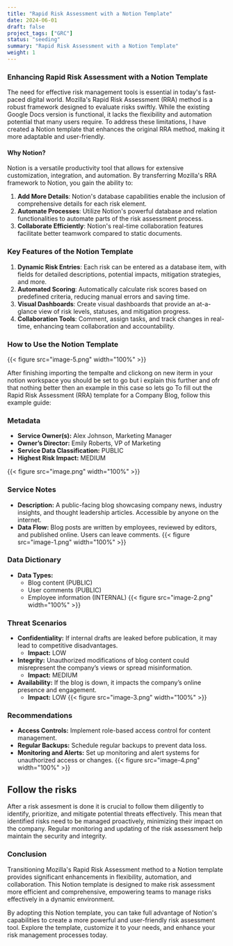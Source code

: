 ```yaml
---
title: "Rapid Risk Assessment with a Notion Template"
date: 2024-06-01
draft: false
project_tags: ["GRC"]
status: "seeding"
summary: "Rapid Risk Assessment with a Notion Template"
weight: 1
---
```


### Enhancing Rapid Risk Assessment with a Notion Template

The need for effective risk management tools is essential in today's fast-paced digital world. Mozilla's Rapid Risk Assessment (RRA) method is a robust framework designed to evaluate risks swiftly. While the existing Google Docs version is functional, it lacks the flexibility and automation potential that many users require. To address these limitations, I have created a Notion template that enhances the original RRA method, making it more adaptable and user-friendly.

#### Why Notion?

Notion is a versatile productivity tool that allows for extensive customization, integration, and automation. By transferring Mozilla's RRA framework to Notion, you gain the ability to:

1. **Add More Details**: Notion's database capabilities enable the inclusion of comprehensive details for each risk element.
2. **Automate Processes**: Utilize Notion's powerful database and relation functionalities to automate parts of the risk assessment process.
3. **Collaborate Efficiently**: Notion's real-time collaboration features facilitate better teamwork compared to static documents.

### Key Features of the Notion Template

1. **Dynamic Risk Entries**: Each risk can be entered as a database item, with fields for detailed descriptions, potential impacts, mitigation strategies, and more.
2. **Automated Scoring**: Automatically calculate risk scores based on predefined criteria, reducing manual errors and saving time.
3. **Visual Dashboards**: Create visual dashboards that provide an at-a-glance view of risk levels, statuses, and mitigation progress.
4. **Collaboration Tools**: Comment, assign tasks, and track changes in real-time, enhancing team collaboration and accountability.

### How to Use the Notion Template
{{< figure src="image-5.png" width="100%" >}}

After finishing importing the tempalte and clickong on new iterm in your notion workspace you should be set to go but i explain this further and ofr that nothing better then an example in this case so lets go To fill out the Rapid Risk Assessment (RRA) template for a Company Blog, follow this example guide: 

### Metadata
- **Service Owner(s):** Alex Johnson, Marketing Manager
- **Owner’s Director:** Emily Roberts, VP of Marketing
- **Service Data Classification:** PUBLIC
- **Highest Risk Impact:** MEDIUM

{{< figure src="image.png" width="100%" >}}

### Service Notes
- **Description:** A public-facing blog showcasing company news, industry insights, and thought leadership articles. Accessible by anyone on the internet.
- **Data Flow:** Blog posts are written by employees, reviewed by editors, and published online. Users can leave comments.
{{< figure src="image-1.png" width="100%" >}}

### Data Dictionary
- **Data Types:**
  - Blog content (PUBLIC)
  - User comments (PUBLIC)
  - Employee information (INTERNAL)
{{< figure src="image-2.png" width="100%" >}}

### Threat Scenarios
- **Confidentiality:** If internal drafts are leaked before publication, it may lead to competitive disadvantages.
  - **Impact:** LOW
- **Integrity:** Unauthorized modifications of blog content could misrepresent the company’s views or spread misinformation.
  - **Impact:** MEDIUM
- **Availability:** If the blog is down, it impacts the company’s online presence and engagement.
  - **Impact:** LOW
{{< figure src="image-3.png" width="100%" >}}

### Recommendations
- **Access Controls:** Implement role-based access control for content management.
- **Regular Backups:** Schedule regular backups to prevent data loss.
- **Monitoring and Alerts:** Set up monitoring and alert systems for unauthorized access or changes.
{{< figure src="image-4.png" width="100%" >}}


## Follow the risks
After a risk assesment is done it is crucial to follow them diligently to identify, prioritize, and mitigate potential threats effectively. This mean that identified risks need to be managed proactively, minimizing their impact on the company. Regular monitoring and updating of the risk assessment help maintain the security and integrity.

### Conclusion

Transitioning Mozilla's Rapid Risk Assessment method to a Notion template provides significant enhancements in flexibility, automation, and collaboration. This Notion template is designed to make risk assessment more efficient and comprehensive, empowering teams to manage risks effectively in a dynamic environment.

By adopting this Notion template, you can take full advantage of Notion's capabilities to create a more powerful and user-friendly risk assessment tool. Explore the template, customize it to your needs, and enhance your risk management processes today.
